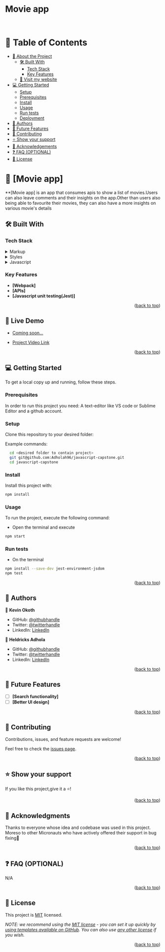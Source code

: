 # Movie app

<a name="readme-top"></a>

<div align="center">
  
  <br/>
</h3>

</div>

<!-- TABLE OF CONTENTS -->

# 📗 Table of Contents

- [📖 About the Project](#about-project)
  - [🛠 Built With](#built-with)
    - [Tech Stack](#tech-stack)
    - [Key Features](#key-features)
  - [🚀 Visit my website](https://kevin-mena.github.io/Personal-Portfolio-Website/)
- [💻 Getting Started](#getting-started)
  - [Setup](#setup)
  - [Prerequisites](#prerequisites)
  - [Install](#install)
  - [Usage](#usage)
  - [Run tests](#run-tests)
  - [Deployment](#triangular_flag_on_post-deployment)
- [👥 Authors](#authors)
- [🔭 Future Features](#future-features)
- [🤝 Contributing](#contributing)
- [⭐️ Show your support](#support)
- [🙏 Acknowledgements](#acknowledgements)
- [❓ FAQ (OPTIONAL)](#faq)
- [📝 License](#license)

# 📖 [Movie app] <a name="about-project"></a>

\*\*[Movie app] is an app that consumes apis to show a list of movies.Users can also leave comments and their insights on the app.Other than users also being able to favourite their movies, they can also have a more insights on various movie's details

## 🛠 Built With <a name="built-with"></a>

### Tech Stack <a name="tech-stack"></a>

<details>
  <summary>Markup</summary>
  <ul>
    <li><a href="https://https://developer.mozilla.org">HTML</a></li>
  </ul>
</details>

<details>
  <summary>Styles</summary>
  <ul>
    <li><a href="https://https://developer.mozilla.org">CSS</a></li>
  </ul>
</details>
<details>
  <summary>Javascript</summary>
  <ul>
    <li><a href="https://https://developer.mozilla.org">CSS</a></li>
  </ul>
</details>

### Key Features <a name="key-features"></a>

- **[Webpack]**
- **[APIs]**
- **[Javascript unit testing(Jest)]**

<p align="right">(<a href="#readme-top">back to top</a>)</p>

## 🚀 Live Demo <a name="live-demo" ></a>

- [Coming soon...](#)

- [Project Video Link](https://drive.google.com/file/d/17TX--ZEDC-sypQzLbuCRr3fSbdd0-K3j/view?usp=sharing)

<p align="right">(<a href="#readme-top">back to top</a>)</p>

## 💻 Getting Started <a name="getting-started"></a>

To get a local copy up and running, follow these steps.

### Prerequisites

In order to run this project you need:
A text-editor like VS code or Sublime Editor and a github account.

### Setup

Clone this repository to your desired folder:

Example commands:

```sh
  cd <desired folder to contain project>
  git git@github.com:Adholah96/javascript-capstone.git
  cd javascript-capstone
```

### Install

Install this project with:

```sh
npm install
```

### Usage

To run the project, execute the following command:

- Open the terminal and execute

```sh
npm start
```

### Run tests

- On the terminal

```sh
npm install --save-dev jest-environment-jsdom
npm test
```

<p align="right">(<a href="#readme-top">back to top</a>)</p>

## 👥 Authors <a name="authors"></a>

👤 **Kevin Okoth**

- GitHub: [@githubhandle](https://github.com/Kevin-Mena)
- Twitter: [@twitterhandle](https://twitter.com/Fmenawende)
- LinkedIn: [LinkedIn](https://www.linkedin.com/in/kevin-okoth-19407119b/)

👤 **Heldricks Adhola**

- GitHub: [@githubhandle](https://github.com/Adholah96)
- Twitter: [@twitterhandle](https://twitter.com/nerdy_me_)
- LinkedIn: [LinkedIn](https://www.linkedin.com/in/heldricks-arthur/)

<p align="right">(<a href="#readme-top">back to top</a>)</p>

## 🔭 Future Features <a name="future-features"></a>

- [ ] **[Search functionality]**
- [ ] **[Better UI design]**

<p align="right">(<a href="#readme-top">back to top</a>)</p>

## 🤝 Contributing <a name="contributing"></a>

Contributions, issues, and feature requests are welcome!

Feel free to check the [issues page](https://github.com/Adholah96/javascript-capstone/issues).

<p align="right">(<a href="#readme-top">back to top</a>)</p>

## ⭐️ Show your support <a name="support"></a>

If you like this project,give it a ⭐️!

<p align="right">(<a href="#readme-top">back to top</a>)</p>

## 🙏 Acknowledgments <a name="acknowledgements"></a>

Thanks to everyone whose idea and codebase was used in this project. Moreso to other Micronauts who have actively offered their support in bug fixing🙏

<p align="right">(<a href="#readme-top">back to top</a>)</p>

## ❓ FAQ (OPTIONAL) <a name="faq"></a>

N/A

<p align="right">(<a href="#readme-top">back to top</a>)</p>

## 📝 License <a name="license"></a>

This project is [MIT](./MIT.md) licensed.

_NOTE: we recommend using the [MIT license](https://choosealicense.com/licenses/mit/) - you can set it up quickly by [using templates available on GitHub](https://docs.github.com/en/communities/setting-up-your-project-for-healthy-contributions/adding-a-license-to-a-repository). You can also use [any other license](https://choosealicense.com/licenses/) if you wish._

<p align="right">(<a href="#readme-top">back to top</a>)</p>
